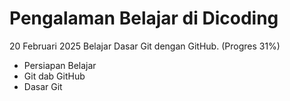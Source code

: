 Pengalaman Belajar di Dicoding
==
20 Februari 2025
Belajar Dasar Git dengan GitHub. (Progres 31%)
* Persiapan Belajar
* Git dab GitHub
* Dasar Git
  
